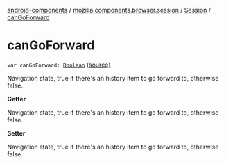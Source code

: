 [android-components](../../index.md) / [mozilla.components.browser.session](../index.md) / [Session](index.md) / [canGoForward](./can-go-forward.md)

# canGoForward

`var canGoForward: `[`Boolean`](https://kotlinlang.org/api/latest/jvm/stdlib/kotlin/-boolean/index.html) [(source)](https://github.com/mozilla-mobile/android-components/blob/master/components/browser/session/src/main/java/mozilla/components/browser/session/Session.kt#L162)

Navigation state, true if there's an history item to go forward to, otherwise false.

**Getter**

Navigation state, true if there's an history item to go forward to, otherwise false.

**Setter**

Navigation state, true if there's an history item to go forward to, otherwise false.

